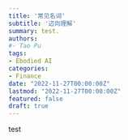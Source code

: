 ```yaml
---
title: '常见名词'
subtitle: '迈向理解'
summary: test.
authors:
#- Tao Pu
tags:
- Ebodied AI
categories:
- Finance
date: "2022-11-27T00:00:00Z"
lastmod: "2022-11-27T00:00:00Z"
featured: false
draft: true
---
```

test